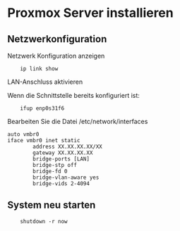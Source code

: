 # Proxmox Server installieren

## Netzwerkonfiguration

Netzwerk Konfiguration anzeigen

        ip link show

LAN-Anschluss aktivieren

Wenn die Schnittstelle bereits konfiguriert ist:

        ifup enp0s31f6

Bearbeiten Sie die Datei /etc/network/interfaces

```
auto vmbr0
iface vmbr0 inet static
        address XX.XX.XX.XX/XX
        gateway XX.XX.XX.XX
        bridge-ports [LAN]
        bridge-stp off
        bridge-fd 0
        bridge-vlan-aware yes
        bridge-vids 2-4094
```

## System neu starten

        shutdown -r now
